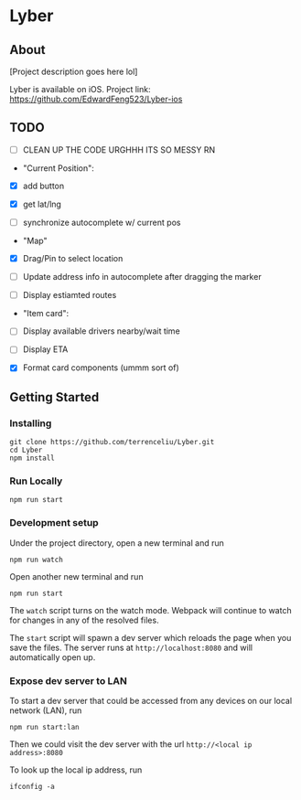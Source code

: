 # Lyber

## About
[Project description goes here lol]

Lyber is available on iOS. Project link: https://github.com/EdwardFeng523/Lyber-ios


## TODO

- [ ] CLEAN UP THE CODE URGHHH ITS SO MESSY RN

- "Current Position": 

- [x] add button

- [x] get lat/lng

- [ ] synchronize autocomplete w/ current pos

- "Map"

- [x] Drag/Pin to select location

- [ ] Update address info in autocomplete after dragging the marker

- [ ] Display estiamted routes

- "Item card":

- [ ] Display available drivers nearby/wait time

- [ ] Display ETA

- [X] Format card components (ummm sort of)


## Getting Started

### Installing

```
git clone https://github.com/terrenceliu/Lyber.git
cd Lyber
npm install
```

### Run Locally
```
npm run start
```

### Development setup

Under the project directory, open a new terminal and run
```
npm run watch
```

Open another new terminal and run
```
npm run start
```

The `watch` script turns on the watch mode. Webpack will continue to watch for changes in any of the resolved files. 

The `start` script will spawn a dev server which reloads the page when you save the files. The server runs at `http://localhost:8080` and will automatically open up.

### Expose dev server to LAN


To start a dev server that could be accessed from any devices on our local network (LAN), run
```
npm run start:lan
```

Then we could visit the dev server with the url `http://<local ip address>:8080`

To look up the local ip address, run
```
ifconfig -a
```





